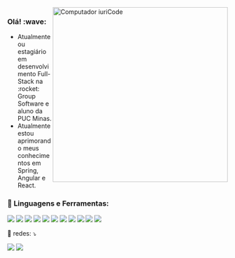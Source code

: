 <img src="https://raw.githubusercontent.com/MicaelliMedeiros/micaellimedeiros/master/image/computer-illustration.png" min-width="400px" max-width="400px" width="400px" align="right" alt="Computador iuriCode">

<p align="left"> 
  <h3> Olá! :wave: </h4>
  <ul>
  <li>Atualmente ou estagiário em desenvolvimento Full-Stack na :rocket: Group Software e aluno da PUC Minas. </li>
  <li>Atualmente estou aprimorando meus conhecimentos em Spring, Angular e React. </li>
  </ul>
</p>

<p align="left">
  <h3> 🦄 Linguagens e Ferramentas: </h3>  
  <code><img src="https://img.shields.io/badge/JavaScript-323330?style=for-the-badge&logo=javascript&logoColor=F7DF1E"></code>
  <code><img src="https://img.shields.io/badge/CSS-239120?&style=for-the-badge&logo=css3&logoColor=white"></code>
  <code><img src="https://img.shields.io/badge/HTML-239120?style=for-the-badge&logo=html5&logoColor=white"></code>
  <code><img src="https://img.shields.io/badge/React-20232A?style=for-the-badge&logo=react&logoColor=61DAFB"></code>
  <code><img src="https://img.shields.io/badge/Angular-DD0031?style=for-the-badge&logo=angular&logoColor=white"></code>
  <code><img src="https://img.shields.io/badge/AngularJS-E23237?style=for-the-badge&logo=angularjs&logoColor=white"></code>
  <code><img src="https://img.shields.io/badge/Java-ED8B00?style=for-the-badge&logo=openjdk&logoColor=white"></code>
  <code><img src="https://img.shields.io/badge/Tailwind_CSS-38B2AC?style=for-the-badge&logo=tailwind-css&logoColor=white"></code>
  <code><img src="https://img.shields.io/badge/Bootstrap-563D7C?style=for-the-badge&logo=bootstrap&logoColor=white"></code>
  <code><img src="https://img.shields.io/badge/Tailwind_CSS-38B2AC?style=for-the-badge&logo=tailwind-css&logoColor=white"></code>
  <code><img src="https://img.shields.io/badge/Tailwind_CSS-38B2AC?style=for-the-badge&logo=tailwind-css&logoColor=white"></code>
</p>

<p align="left">
  💌 redes: ⤵️
</p>

<p align="left">
  <a href="#" alt="Gmail">
  <img src="https://img.shields.io/badge/-Gmail-FF0000?style=flat-square&labelColor=FF0000&logo=gmail&logoColor=white&link=LINK-DO-SEU-EMAIL" /></a>

  <a href="#" alt="Linkedin">
  <img src="https://img.shields.io/badge/-Linkedin-0e76a8?style=flat-square&logo=Linkedin&logoColor=white&link=https://www.linkedin.com/in/tulio-barros-palacine-a7550813a/" /></a>

</p>  
